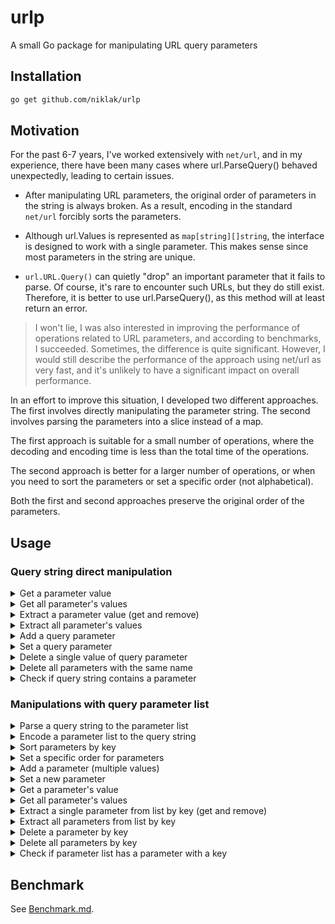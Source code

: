 # urlp
A small Go package for manipulating URL query parameters


## Installation

```bash
go get github.com/niklak/urlp
```


## Motivation

For the past 6-7 years, I've worked extensively with `net/url`, and in my experience, 
there have been many cases where url.ParseQuery() behaved unexpectedly, leading to certain issues.

- After manipulating URL parameters, the original order of parameters in the string is always broken.  As a result, encoding in the standard `net/url` forcibly sorts the parameters.

- Although url.Values is represented as `map[string][]string`, the interface is designed to work with a single parameter. This makes sense since most parameters in the string are unique.

- `url.URL.Query()` can quietly "drop" an important parameter that it fails to parse. Of course, it's rare to encounter such URLs, but they do still exist. Therefore, it is better to use url.ParseQuery(), as this method will at least return an error.


>I won't lie, I was also interested in improving the performance of operations related to URL parameters, and according to benchmarks, I succeeded. Sometimes, the difference is quite significant. However, I would still describe the performance of the approach using net/url as very fast, and it's unlikely to have a significant impact on overall performance.

In an effort to improve this situation, I developed two different approaches. The first involves directly manipulating the parameter string. The second involves parsing the parameters into a slice instead of a map.

The first approach is suitable for a small number of operations, where the decoding and encoding time is less than the total time of the operations.

The second approach is better for a larger number of operations, or when you need to sort the parameters or set a specific order (not alphabetical).

Both the first and second approaches preserve the original order of the parameters.


## Usage

### Query string direct manipulation

<details>
<summary>Get a parameter value</summary>

```go

u, err := url.Parse("https://example.com?a=1&b=2")
if err != nil {
    panic(err)
}
// there is no need to decode the whole query string
val, err := GetQueryParam(u.RawQuery, "a")
if err != nil {
    // handle this error
    log.Println("Error:", err)
}
fmt.Println(val)
```

</details>


<details>
<summary>Get all parameter's values</summary>

```go
u, err := url.Parse("https://example.com?a=1&b=2&a=3&c=4")
if err != nil {
    panic(err)
}
values, err := GetQueryParamAll(u.RawQuery, "a")
if err != nil {
    // handle this error
    log.Println("Error:", err)
}
fmt.Println(values)

```

</details>


<details>
<summary>Extract a parameter value (get and remove)</summary>

```go
u, err := url.Parse("https://example.com?a=1&b=2")
if err != nil {
    panic(err)
}
val, err := ExtractQueryParam(&u.RawQuery, "a")
if err != nil {
    // handle this error
    log.Println("Error:", err)
}
fmt.Println(val)
// url was modified
fmt.Println(u)
```

</details>


<details>
<summary>Extract all parameter's values</summary>

```go
u, err := url.Parse("https://example.com?a=1&b=2&a=3&c=4")
if err != nil {
    panic(err)
}
values, err := ExtractQueryParamAll(&u.RawQuery, "a")
if err != nil {
    // handle this error
    log.Println("Error:", err)
}
fmt.Println(values)
// url was modified
fmt.Println(u)
```

</details>

<details>
<summary>Add a query parameter</summary>


```go
u, err := url.Parse("https://example.com?a=1&b=2")
if err != nil {
    panic(err)
}
AddQueryParam(&u.RawQuery, "c", "3", "4")

fmt.Println(u)
```

</details>


<details>
<summary>Set a query parameter</summary>

```go
u, err := url.Parse("https://example.com?a=1&b=2&a=3&b=4")
if err != nil {
    panic(err)
}
SetQueryParam(&u.RawQuery, "b", "5")
fmt.Println(u)
```

</details>


<details>
<summary>Delete a single value of query parameter</summary>

```go
u, err := url.Parse("https://example.com?a=1&b=2&a=3&b=4")
if err != nil {
    panic(err)
}
DeleteQueryParam(&u.RawQuery, "a")

fmt.Println(u)
```

</details>


<details>
<summary>Delete all parameters with the same name</summary>

```go
u, err := url.Parse("https://example.com?a=1&b=2&a=3&b=4")
if err != nil {
    panic(err)
}
DeleteQueryParamAll(&u.RawQuery, "a")

fmt.Println(u)
```

</details>


<details>
<summary>Check if query string contains a parameter</summary>

```go
u, err := url.Parse("https://example.com?a=1&b=2")
if err != nil {
    panic(err)
}

fmt.Println("a:", HasQueryParam(u.RawQuery, "a"))
fmt.Println("c:", HasQueryParam(u.RawQuery, "c"))
```

</details>

### Manipulations with query parameter list

<details>
<summary>Parse a query string to the parameter list</summary>

```go
u, err := url.Parse(`https://example.com/?q=100%25+truth&a=1&b=2`)
if err != nil {
    panic(err)
}
params, err := ParseQuery(u.RawQuery)
if err != nil {
    fmt.Println("Error:", err)
}
fmt.Printf("%+v\n", params)
```

</details>

<details>
<summary>Encode a parameter list to the query string</summary>

```go
u, err := url.Parse(`https://example.com/`)
if err != nil {
    panic(err)
}
params := Params{{"q", "100% truth"}, {"a", "1"}, {"b", "2"}}

u.RawQuery = params.Encode()

fmt.Println(u)
```

</details>


<details>
<summary>Sort parameters by key</summary>

```go
u, err := url.Parse(`https://example.com/?q=100%25+truth&a=1&b=2`)
if err != nil {
    panic(err)
}
params, err := ParseQuery(u.RawQuery)
if err != nil {
    fmt.Println("Error:", err)
}
params.Sort()
u.RawQuery = params.Encode()
fmt.Println(u)
```

</details>


<details>
<summary>Set a specific order for parameters</summary>

```go
u, err := url.Parse(`https://example.com/?q=100%25+truth&a=1&b=2&d=4&c=3`)
if err != nil {
    panic(err)
}
params, err := ParseQuery(u.RawQuery)
if err != nil {
    fmt.Println("Error:", err)
}
params.SetOrder("q", "d", "c", "b", "a")
u.RawQuery = params.Encode()
fmt.Println(u)
```

</details>


<details>
<summary>Add a parameter (multiple values)</summary>

```go
u, err := url.Parse(`https://example.com/?q=100%25+truth&a=1&b=2`)
if err != nil {
    panic(err)
}
params, err := ParseQuery(u.RawQuery)
if err != nil {
    fmt.Println("Error:", err)
}
params.Add("c", "3", "4")
u.RawQuery = params.Encode()
fmt.Println(u)
```

</details>


<details>
<summary>Set a new parameter</summary>

```go
u, err := url.Parse(`https://example.com/?q=100%25+truth&a=1&b=2&c=3&b=4`)
if err != nil {
    panic(err)
}
params, err := ParseQuery(u.RawQuery)
if err != nil {
    fmt.Println("Error:", err)
}
params.Set("b", "5")
u.RawQuery = params.Encode()
fmt.Println(u)
```

</details>


<details>
<summary>Get a parameter's value</summary>

```go
u, err := url.Parse(`https://example.com/?q=100%25+truth&a=1&b=2`)
if err != nil {
    panic(err)
}
params, err := ParseQuery(u.RawQuery)
if err != nil {
    fmt.Println("Error:", err)
}
val := params.Get("b")
fmt.Println(val)
```
</details>


<details>
<summary>Get all parameter's values</summary>

```go
u, err := url.Parse(`https://example.com/?q=100%25+truth&a=1&b=2&a=3`)
if err != nil {
    panic(err)
}
params, err := ParseQuery(u.RawQuery)
if err != nil {
    fmt.Println("Error:", err)
}
values := params.GetAll("a")
fmt.Println(values)
```

</details>

<details>
<summary>Extract a single parameter from list by key (get and remove)</summary>

```go
u, err := url.Parse(`https://example.com/?q=100%25+truth&a=1&b=2&a=3`)
if err != nil {
    panic(err)
}
params, err := ParseQuery(u.RawQuery)
if err != nil {
    fmt.Println("Error:", err)
}
val := params.Extract("a")
u.RawQuery = params.Encode()

fmt.Println(val)
fmt.Println(u)
```

</details>

<details>
<summary>Extract all parameters from list by key</summary>

```go
u, err := url.Parse(`https://example.com/?q=100%25+truth&a=1&b=2&a=3`)
if err != nil {
    panic(err)
}
params, err := ParseQuery(u.RawQuery)
if err != nil {
    fmt.Println("Error:", err)
}
values := params.ExtractAll("a")
u.RawQuery = params.Encode()

fmt.Println(values)
fmt.Println(u)
```

</details>

<details>
<summary>Delete a parameter by key</summary>

```go
u, err := url.Parse(`https://example.com/?q=100%25+truth&a=1&b=2&a=3`)
if err != nil {
    panic(err)
}
params, err := ParseQuery(u.RawQuery)
if err != nil {
    fmt.Println("Error:", err)
}
params.Delete("a")
u.RawQuery = params.Encode()
fmt.Println(u)
```

</details>

<details>
<summary>Delete all parameters by key</summary>

```go
u, err := url.Parse(`https://example.com/?q=100%25+truth&a=1&b=2&a=3`)
if err != nil {
    panic(err)
}
params, err := ParseQuery(u.RawQuery)
if err != nil {
    fmt.Println("Error:", err)
}
params.DeleteAll("a")
u.RawQuery = params.Encode()
fmt.Println(u)

```

</details>


<details>
<summary>Check if parameter list has a parameter with a key</summary>

```go
u, err := url.Parse(`https://example.com/?q=100%25+truth&a=1&b=2`)
if err != nil {
    panic(err)
}
params, err := ParseQuery(u.RawQuery)
if err != nil {
    fmt.Println("Error:", err)
}
fmt.Println(params.Has("a"))
fmt.Println(params.Has("c"))
```

</details>

## Benchmark

See [Benchmark.md](./Benchmark.md).